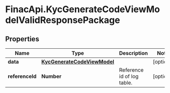 # FinacApi.KycGenerateCodeViewModelValidResponsePackage

## Properties
Name | Type | Description | Notes
------------ | ------------- | ------------- | -------------
**data** | [**KycGenerateCodeViewModel**](KycGenerateCodeViewModel.md) |  | [optional] 
**referenceId** | **Number** | Reference id of log table. | [optional] 
